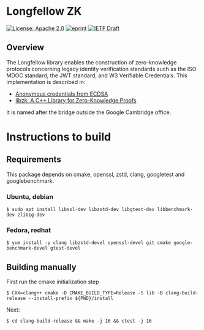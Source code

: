 # Longfellow ZK


[![License: Apache 2.0](https://img.shields.io/badge/License-Apache%202.0-blue.svg)](LICENSE) [![eprint](https://img.shields.io/badge/eprint-2024%2F2010-blue)](https://eprint.iacr.org/2024/2010)
[![IETF Draft](https://img.shields.io/badge/IETF%20Draft-draft--google--cfrg--libzk-lightgrey)](https://datatracker.ietf.org/doc/draft-google-cfrg-libzk/)
## Overview

The Longfellow library enables the construction of  zero-knowledge protocols concerning legacy identity verification standards such as the ISO MDOC standard, the JWT standard, and W3 Verifiable Credentials.  This implementation is described in:

* [Anonymous credentials from ECDSA](https://eprint.iacr.org/2024/2010)
* [libzk: A C++ Library for Zero-Knowledge Proofs](https://datatracker.ietf.org/doc/draft-google-cfrg-libzk/)

It is named after the bridge outside the Google Cambridge office.

# Instructions to build

## Requirements

This package depends on cmake, openssl, zstd, clang, googletest and
googlebenchmark.

### Ubuntu, debian

`$ sudo apt install libssl-dev libzstd-dev libgtest-dev libbenchmark-dev zlib1g-dev`

### Fedora, redhat
`$ yum install -y clang libzstd-devel openssl-devel git cmake google-benchmark-devel gtest-devel`


## Building manually

First run the cmake initialization step

`$ CXX=clang++ cmake -D CMAKE_BUILD_TYPE=Release -S lib -B clang-build-release --install-prefix ${PWD}/install`

Next:

`$ cd clang-build-release && make -j 16 && ctest -j 16`

